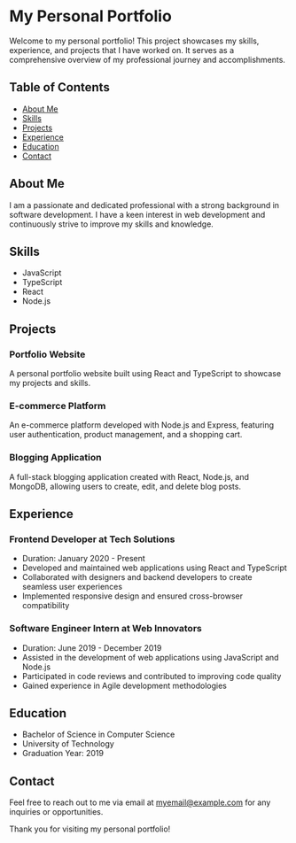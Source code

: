 # My Personal Portfolio

Welcome to my personal portfolio! This project showcases my skills, experience, and projects that I have worked on. It serves as a comprehensive overview of my professional journey and accomplishments.

## Table of Contents
- [About Me](#about-me)
- [Skills](#skills)
- [Projects](#projects)
- [Experience](#experience)
- [Education](#education)
- [Contact](#contact)

## About Me
I am a passionate and dedicated professional with a strong background in software development. I have a keen interest in web development and continuously strive to improve my skills and knowledge.

## Skills
- JavaScript
- TypeScript
- React
- Node.js

## Projects
### Portfolio Website
A personal portfolio website built using React and TypeScript to showcase my projects and skills.

### E-commerce Platform
An e-commerce platform developed with Node.js and Express, featuring user authentication, product management, and a shopping cart.

### Blogging Application
A full-stack blogging application created with React, Node.js, and MongoDB, allowing users to create, edit, and delete blog posts.

## Experience
### Frontend Developer at Tech Solutions
- Duration: January 2020 - Present
- Developed and maintained web applications using React and TypeScript
- Collaborated with designers and backend developers to create seamless user experiences
- Implemented responsive design and ensured cross-browser compatibility

### Software Engineer Intern at Web Innovators
- Duration: June 2019 - December 2019
- Assisted in the development of web applications using JavaScript and Node.js
- Participated in code reviews and contributed to improving code quality
- Gained experience in Agile development methodologies

## Education
- Bachelor of Science in Computer Science
- University of Technology
- Graduation Year: 2019

## Contact
Feel free to reach out to me via email at myemail@example.com for any inquiries or opportunities.

Thank you for visiting my personal portfolio!

